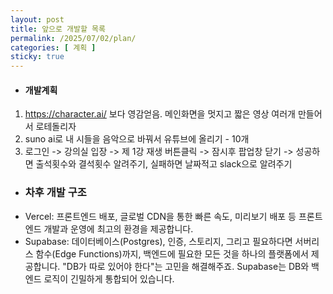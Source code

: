 ```yaml
---
layout: post
title: 앞으로 개발할 목록
permalink: /2025/07/02/plan/
categories: [ 계획 ]
sticky: true
---
```


* #### 개발계획
1. https://character.ai/ 보다 영감얻음. 메인화면을 멋지고 짧은 영상 여러개 만들어서 로테돌리자
2. suno ai로 내 시들을 음악으로 바꿔서 유튜브에 올리기 - 10개
3. 로그인 -> 강의실 입장 -> 제 1강 재생 버튼클릭 -> 잠시후 팝업창 닫기 -> 성공하면 출석횟수와 결석횟수 알려주기, 실패하면 날짜적고 slack으로 알려주기

* ### 차후 개발 구조
- Vercel: 프론트엔드 배포, 글로벌 CDN을 통한 빠른 속도, 미리보기 배포 등 프론트엔드 개발과 운영에 최고의 환경을 제공합니다.
- Supabase: 데이터베이스(Postgres), 인증, 스토리지, 그리고 필요하다면 서버리스 함수(Edge Functions)까지, 백엔드에 필요한 모든 것을 하나의 플랫폼에서 제공합니다. "DB가 따로 있어야 한다"는 고민을 해결해주죠. Supabase는 DB와 백엔드 로직이 긴밀하게 통합되어 있습니다.